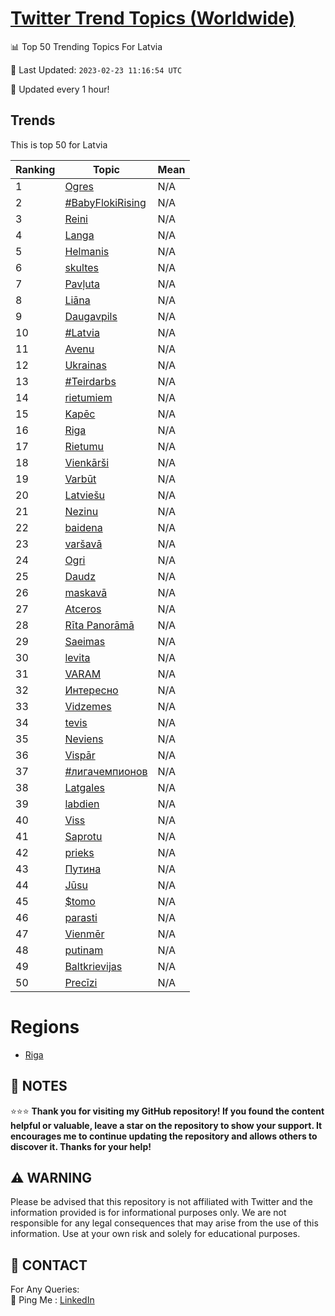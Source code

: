 [Twitter Trend Topics (Worldwide)](https://github.com/ErcinDedeoglu/Twitter-Trend-Topics)
==========


📊 Top 50 Trending Topics For Latvia

📆 Last Updated: `2023-02-23 11:16:54 UTC`

🔧 Updated every 1 hour!


## Trends

This is top 50 for Latvia

| Ranking | Topic | Mean |
| ------- | ------------ | ------------ |
| 1 | [Ogres](http://twitter.com/search?q=Ogres) | N/A |
| 2 | [#BabyFlokiRising](http://twitter.com/search?q=%23BabyFlokiRising) | N/A |
| 3 | [Reini](http://twitter.com/search?q=Reini) | N/A |
| 4 | [Langa](http://twitter.com/search?q=Langa) | N/A |
| 5 | [Helmanis](http://twitter.com/search?q=Helmanis) | N/A |
| 6 | [skultes](http://twitter.com/search?q=skultes) | N/A |
| 7 | [Pavļuta](http://twitter.com/search?q=Pav%c4%bcuta) | N/A |
| 8 | [Liāna](http://twitter.com/search?q=Li%c4%81na) | N/A |
| 9 | [Daugavpils](http://twitter.com/search?q=Daugavpils) | N/A |
| 10 | [#Latvia](http://twitter.com/search?q=%23Latvia) | N/A |
| 11 | [Avenu](http://twitter.com/search?q=Avenu) | N/A |
| 12 | [Ukrainas](http://twitter.com/search?q=Ukrainas) | N/A |
| 13 | [#Teirdarbs](http://twitter.com/search?q=%23Teirdarbs) | N/A |
| 14 | [rietumiem](http://twitter.com/search?q=rietumiem) | N/A |
| 15 | [Kapēc](http://twitter.com/search?q=Kap%c4%93c) | N/A |
| 16 | [Riga](http://twitter.com/search?q=Riga) | N/A |
| 17 | [Rietumu](http://twitter.com/search?q=Rietumu) | N/A |
| 18 | [Vienkārši](http://twitter.com/search?q=Vienk%c4%81r%c5%a1i) | N/A |
| 19 | [Varbūt](http://twitter.com/search?q=Varb%c5%abt) | N/A |
| 20 | [Latviešu](http://twitter.com/search?q=Latvie%c5%a1u) | N/A |
| 21 | [Nezinu](http://twitter.com/search?q=Nezinu) | N/A |
| 22 | [baidena](http://twitter.com/search?q=baidena) | N/A |
| 23 | [varšavā](http://twitter.com/search?q=var%c5%a1av%c4%81) | N/A |
| 24 | [Ogri](http://twitter.com/search?q=Ogri) | N/A |
| 25 | [Daudz](http://twitter.com/search?q=Daudz) | N/A |
| 26 | [maskavā](http://twitter.com/search?q=maskav%c4%81) | N/A |
| 27 | [Atceros](http://twitter.com/search?q=Atceros) | N/A |
| 28 | [Rīta Panorāmā](http://twitter.com/search?q=R%c4%abta+Panor%c4%81m%c4%81) | N/A |
| 29 | [Saeimas](http://twitter.com/search?q=Saeimas) | N/A |
| 30 | [levita](http://twitter.com/search?q=levita) | N/A |
| 31 | [VARAM](http://twitter.com/search?q=VARAM) | N/A |
| 32 | [Интересно](http://twitter.com/search?q=%d0%98%d0%bd%d1%82%d0%b5%d1%80%d0%b5%d1%81%d0%bd%d0%be) | N/A |
| 33 | [Vidzemes](http://twitter.com/search?q=Vidzemes) | N/A |
| 34 | [tevis](http://twitter.com/search?q=tevis) | N/A |
| 35 | [Neviens](http://twitter.com/search?q=Neviens) | N/A |
| 36 | [Vispār](http://twitter.com/search?q=Visp%c4%81r) | N/A |
| 37 | [#лигачемпионов](http://twitter.com/search?q=%23%d0%bb%d0%b8%d0%b3%d0%b0%d1%87%d0%b5%d0%bc%d0%bf%d0%b8%d0%be%d0%bd%d0%be%d0%b2) | N/A |
| 38 | [Latgales](http://twitter.com/search?q=Latgales) | N/A |
| 39 | [labdien](http://twitter.com/search?q=labdien) | N/A |
| 40 | [Viss](http://twitter.com/search?q=Viss) | N/A |
| 41 | [Saprotu](http://twitter.com/search?q=Saprotu) | N/A |
| 42 | [prieks](http://twitter.com/search?q=prieks) | N/A |
| 43 | [Путина](http://twitter.com/search?q=%d0%9f%d1%83%d1%82%d0%b8%d0%bd%d0%b0) | N/A |
| 44 | [Jūsu](http://twitter.com/search?q=J%c5%absu) | N/A |
| 45 | [$tomo](http://twitter.com/search?q=%24tomo) | N/A |
| 46 | [parasti](http://twitter.com/search?q=parasti) | N/A |
| 47 | [Vienmēr](http://twitter.com/search?q=Vienm%c4%93r) | N/A |
| 48 | [putinam](http://twitter.com/search?q=putinam) | N/A |
| 49 | [Baltkrievijas](http://twitter.com/search?q=Baltkrievijas) | N/A |
| 50 | [Precīzi](http://twitter.com/search?q=Prec%c4%abzi) | N/A |



# Regions

* [Riga](</Latvia/Riga.md>)



## 📝 NOTES

⭐⭐⭐ **Thank you for visiting my GitHub repository! If you found the content helpful or valuable, leave a star on the repository to show your support. It encourages me to continue updating the repository and allows others to discover it. Thanks for your help!**


## ⚠️ WARNING

Please be advised that this repository is not affiliated with Twitter and the information provided is for informational purposes only. We are not responsible for any legal consequences that may arise from the use of this information. Use at your own risk and solely for educational purposes.


## 📨 CONTACT

 For Any Queries:  
            🏓 Ping Me : [LinkedIn](https://www.linkedin.com/in/ercindedeoglu/)
